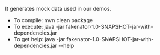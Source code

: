It generates mock data used in our demos.

* To compile: mvn clean package
* To execute: java -jar fakenator-1.0-SNAPSHOT-jar-with-dependencies.jar
* To get help: java -jar fakenator-1.0-SNAPSHOT-jar-with-dependencies.jar --help

